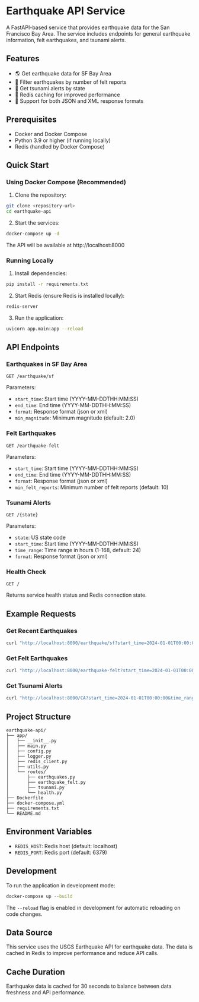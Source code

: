 # Earthquake API Service

A FastAPI-based service that provides earthquake data for the San Francisco Bay Area. The service includes endpoints for general earthquake information, felt earthquakes, and tsunami alerts.

## Features

- 🌎 Get earthquake data for SF Bay Area
- 👥 Filter earthquakes by number of felt reports
- 🌊 Get tsunami alerts by state
- 💾 Redis caching for improved performance
- 🔄 Support for both JSON and XML response formats

## Prerequisites

- Docker and Docker Compose
- Python 3.9 or higher (if running locally)
- Redis (handled by Docker Compose)

## Quick Start

### Using Docker Compose (Recommended)

1. Clone the repository:
```bash
git clone <repository-url>
cd earthquake-api
```

2. Start the services:
```bash
docker-compose up -d
```

The API will be available at http://localhost:8000

### Running Locally

1. Install dependencies:
```bash
pip install -r requirements.txt
```

2. Start Redis (ensure Redis is installed locally):
```bash
redis-server
```

3. Run the application:
```bash
uvicorn app.main:app --reload
```

## API Endpoints

### Earthquakes in SF Bay Area
```http
GET /earthquake/sf
```
Parameters:
- `start_time`: Start time (YYYY-MM-DDTHH:MM:SS)
- `end_time`: End time (YYYY-MM-DDTHH:MM:SS)
- `format`: Response format (json or xml)
- `min_magnitude`: Minimum magnitude (default: 2.0)

### Felt Earthquakes
```http
GET /earthquake-felt
```
Parameters:
- `start_time`: Start time (YYYY-MM-DDTHH:MM:SS)
- `end_time`: End time (YYYY-MM-DDTHH:MM:SS)
- `format`: Response format (json or xml)
- `min_felt_reports`: Minimum number of felt reports (default: 10)

### Tsunami Alerts
```http
GET /{state}
```
Parameters:
- `state`: US state code
- `start_time`: Start time (YYYY-MM-DDTHH:MM:SS)
- `time_range`: Time range in hours (1-168, default: 24)
- `format`: Response format (json or xml)

### Health Check
```http
GET /
```
Returns service health status and Redis connection state.

## Example Requests

### Get Recent Earthquakes
```bash
curl "http://localhost:8000/earthquake/sf?start_time=2024-01-01T00:00:00&end_time=2024-01-02T00:00:00"
```

### Get Felt Earthquakes
```bash
curl "http://localhost:8000/earthquake-felt?start_time=2024-01-01T00:00:00&end_time=2024-01-02T00:00:00&min_felt_reports=20"
```

### Get Tsunami Alerts
```bash
curl "http://localhost:8000/CA?start_time=2024-01-01T00:00:00&time_range=48"
```

## Project Structure

```
earthquake-api/
├── app/
│   ├── __init__.py
│   ├── main.py
│   ├── config.py
│   ├── logger.py
│   ├── redis_client.py
│   ├── utils.py
│   └── routes/
│       ├── earthquakes.py
│       ├── earthquake_felt.py
│       ├── tsunami.py
│       └── health.py
├── Dockerfile
├── docker-compose.yml
├── requirements.txt
└── README.md
```

## Environment Variables

- `REDIS_HOST`: Redis host (default: localhost)
- `REDIS_PORT`: Redis port (default: 6379)

## Development

To run the application in development mode:
```bash
docker-compose up --build
```

The `--reload` flag is enabled in development for automatic reloading on code changes.

## Data Source

This service uses the USGS Earthquake API for earthquake data. The data is cached in Redis to improve performance and reduce API calls.

## Cache Duration

Earthquake data is cached for 30 seconds to balance between data freshness and API performance.